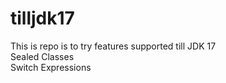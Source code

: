 # tilljdk17
This is repo is to try features supported till JDK 17  
 Sealed Classes  
 Switch Expressions
